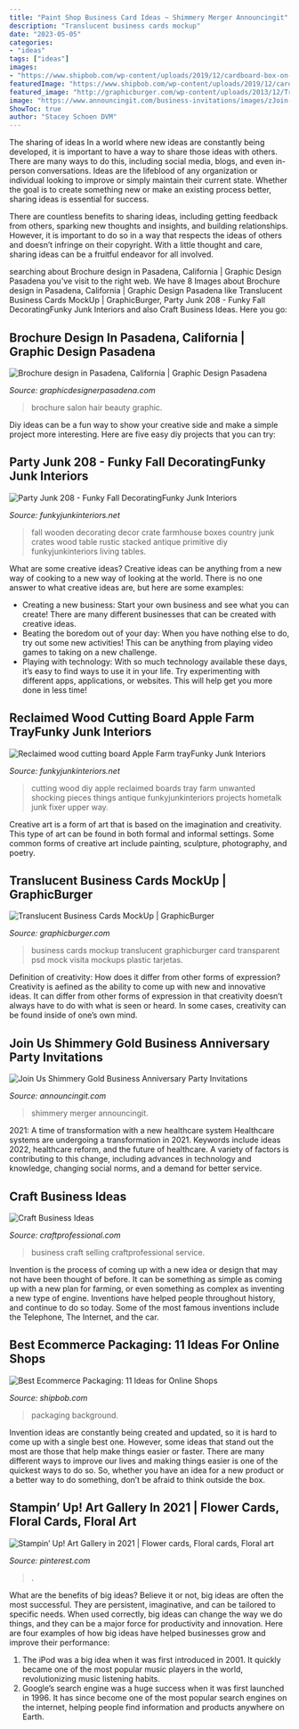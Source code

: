 ```yaml
---
title: "Paint Shop Business Card Ideas ~ Shimmery Merger Announcingit"
description: "Translucent business cards mockup"
date: "2023-05-05"
categories:
- "ideas"
tags: ["ideas"]
images:
- "https://www.shipbob.com/wp-content/uploads/2019/12/cardboard-box-on-background-picture-id696354168-1024x576-1.jpg"
featuredImage: "https://www.shipbob.com/wp-content/uploads/2019/12/cardboard-box-on-background-picture-id696354168-1024x576-1.jpg"
featured_image: "http://graphicburger.com/wp-content/uploads/2013/12/Transparent-Business-Cards-full.jpg"
image: "https://www.announcingit.com/business-invitations/images/zJoin-Us-Business-Corporate-Anniversary-Party-Invitations-Shimmery-Gold.jpg"
ShowToc: true
author: "Stacey Schoen DVM"
---
```



The sharing of ideas
In a world where new ideas are constantly being developed, it is important to have a way to share those ideas with others. There are many ways to do this, including social media, blogs, and even in-person conversations.
Ideas are the lifeblood of any organization or individual looking to improve or simply maintain their current state. Whether the goal is to create something new or make an existing process better, sharing ideas is essential for success.

There are countless benefits to sharing ideas, including getting feedback from others, sparking new thoughts and insights, and building relationships. However, it is important to do so in a way that respects the ideas of others and doesn’t infringe on their copyright. With a little thought and care, sharing ideas can be a fruitful endeavor for all involved.

	

		
searching about Brochure design in Pasadena, California | Graphic Design Pasadena you've visit to the right web. We have 8 Images about Brochure design in Pasadena, California | Graphic Design Pasadena like Translucent Business Cards MockUp | GraphicBurger, Party Junk 208 - Funky Fall DecoratingFunky Junk Interiors and also Craft Business Ideas. Here you go:
		
    
## Brochure Design In Pasadena, California | Graphic Design Pasadena

<img loading=lazy src="http://graphicdesignerpasadena.com/wp-content/gallery/brochure-design/make-up-salon.jpg" onerror="this.onerror=null;this.src='https://tse3.mm.bing.net/th?id=OIP.oeVpGTedrXoVO4yos11cWAHaE8&amp;pid=15.1';" alt="Brochure design in Pasadena, California | Graphic Design Pasadena">

_Source: graphicdesignerpasadena.com_

>brochure salon hair beauty graphic. 

	

Diy ideas can be a fun way to show your creative side and make a simple project more interesting. Here are five easy diy projects that you can try: 

    
## Party Junk 208 - Funky Fall DecoratingFunky Junk Interiors

<img loading=lazy src="http://www.funkyjunkinteriors.net/wp-content/uploads/2013/10/IMG_9744_1.jpg" onerror="this.onerror=null;this.src='https://tse1.mm.bing.net/th?id=OIP.8D6zB4-ObK7Wdj_U_dcPqQHaLH&amp;pid=15.1';" alt="Party Junk 208 - Funky Fall DecoratingFunky Junk Interiors">

_Source: funkyjunkinteriors.net_

>fall wooden decorating decor crate farmhouse boxes country junk crates wood table rustic stacked antique primitive diy funkyjunkinteriors living tables. 

	

What are some creative ideas?
Creative ideas can be anything from a new way of cooking to a new way of looking at the world. There is no one answer to what creative ideas are, but here are some examples: 
- Creating a new business: Start your own business and see what you can create! There are many different businesses that can be created with creative ideas.
- Beating the boredom out of your day: When you have nothing else to do, try out some new activities! This can be anything from playing video games to taking on a new challenge.
- Playing with technology: With so much technology available these days, it’s easy to find ways to use it in your life. Try experimenting with different apps, applications, or websites. This will help get you more done in less time!

    
## Reclaimed Wood Cutting Board Apple Farm TrayFunky Junk Interiors

<img loading=lazy src="http://www.funkyjunkinteriors.net/wp-content/uploads/2015/09/apple-farm-cutting-board-tray-1315.jpg" onerror="this.onerror=null;this.src='https://tse4.mm.bing.net/th?id=OIP.y268ZPoB8sgh3Av-mNGrAAHaLF&amp;pid=15.1';" alt="Reclaimed wood cutting board Apple Farm trayFunky Junk Interiors">

_Source: funkyjunkinteriors.net_

>cutting wood diy apple reclaimed boards tray farm unwanted shocking pieces things antique funkyjunkinteriors projects hometalk junk fixer upper way. 

	

Creative art is a form of art that is based on the imagination and creativity. This type of art can be found in both formal and informal settings. Some common forms of creative art include painting, sculpture, photography, and poetry.

    
## Translucent Business Cards MockUp | GraphicBurger

<img loading=lazy src="http://graphicburger.com/wp-content/uploads/2013/12/Transparent-Business-Cards-full.jpg" onerror="this.onerror=null;this.src='https://tse3.mm.bing.net/th?id=OIP.kypz-4rFFkP-PxdhcTXZzAHaE8&amp;pid=15.1';" alt="Translucent Business Cards MockUp | GraphicBurger">

_Source: graphicburger.com_

>business cards mockup translucent graphicburger card transparent psd mock visita mockups plastic tarjetas. 

	

Definition of creativity: How does it differ from other forms of expression?
Creativity is aefined as the ability to come up with new and innovative ideas. It can differ from other forms of expression in that creativity doesn’t always have to do with what is seen or heard. In some cases, creativity can be found inside of one’s own mind.

    
## Join Us Shimmery Gold Business Anniversary Party Invitations

<img loading=lazy src="https://www.announcingit.com/business-invitations/images/zJoin-Us-Business-Corporate-Anniversary-Party-Invitations-Shimmery-Gold.jpg" onerror="this.onerror=null;this.src='https://tse3.mm.bing.net/th?id=OIP.kL8m7C9WyxdZsz0-Kf3umgHaJ_&amp;pid=15.1';" alt="Join Us Shimmery Gold Business Anniversary Party Invitations">

_Source: announcingit.com_

>shimmery merger announcingit. 

	

2021: A time of transformation with a new healthcare system
Healthcare systems are undergoing a transformation in 2021. Keywords include ideas 2022, healthcare reform, and the future of healthcare. A variety of factors is contributing to this change, including advances in technology and knowledge, changing social norms, and a demand for better service.

    
## Craft Business Ideas

<img loading=lazy src="http://www.craftprofessional.com/images/craft-business-ideas-pt.jpg" onerror="this.onerror=null;this.src='https://tse1.mm.bing.net/th?id=OIP.gZudu_bH-oDHd6IaQsP0NQHaLH&amp;pid=15.1';" alt="Craft Business Ideas">

_Source: craftprofessional.com_

>business craft selling craftprofessional service. 

	

Invention is the process of coming up with a new idea or design that may not have been thought of before. It can be something as simple as coming up with a new plan for farming, or even something as complex as inventing a new type of engine. Inventions have helped people throughout history, and continue to do so today. Some of the most famous inventions include the Telephone, The Internet, and the car.

    
## Best Ecommerce Packaging: 11 Ideas For Online Shops

<img loading=lazy src="https://www.shipbob.com/wp-content/uploads/2019/12/cardboard-box-on-background-picture-id696354168-1024x576-1.jpg" onerror="this.onerror=null;this.src='https://tse3.mm.bing.net/th?id=OIP.ut941cUt69l-o3f_R2koZQHaEK&amp;pid=15.1';" alt="Best Ecommerce Packaging: 11 Ideas for Online Shops">

_Source: shipbob.com_

>packaging background. 

	

Invention ideas are constantly being created and updated, so it is hard to come up with a single best one. However, some ideas that stand out the most are those that help make things easier or faster. There are many different ways to improve our lives and making things easier is one of the quickest ways to do so. So, whether you have an idea for a new product or a better way to do something, don’t be afraid to think outside the box.

    
## Stampin’ Up! Art Gallery In 2021 | Flower Cards, Floral Cards, Floral Art

<img loading=lazy src="https://i.pinimg.com/736x/ad/8d/62/ad8d62b1f1bf7b3ec06b645be6a48e07.jpg" onerror="this.onerror=null;this.src='https://tse1.mm.bing.net/th?id=OIP.8mzl5HHIb47Qt5qAr5RnkAHaJ3&amp;pid=15.1';" alt="Stampin’ Up! Art Gallery in 2021 | Flower cards, Floral cards, Floral art">

_Source: pinterest.com_

>. 

	

What are the benefits of big ideas?
Believe it or not, big ideas are often the most successful. They are persistent, imaginative, and can be tailored to specific needs. When used correctly, big ideas can change the way we do things, and they can be a major force for productivity and innovation. Here are four examples of how big ideas have helped businesses grow and improve their performance: 
1. The iPod was a big idea when it was first introduced in 2001. It quickly became one of the most popular music players in the world, revolutionizing music listening habits. 
2. Google’s search engine was a huge success when it was first launched in 1996. It has since become one of the most popular search engines on the internet, helping people find information and products anywhere on Earth. 


